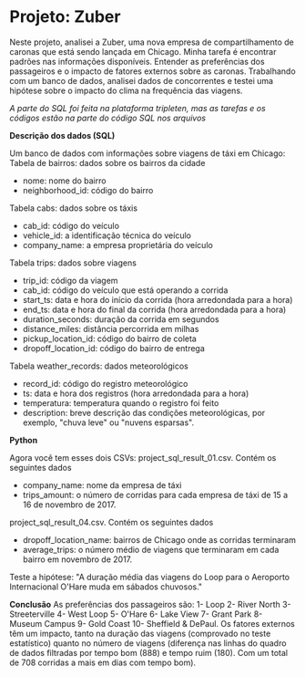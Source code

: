 # Projeto: Zuber

Neste projeto, analisei a Zuber, uma nova empresa de compartilhamento de caronas que está sendo lançada em Chicago. Minha tarefa é encontrar padrões nas informações disponíveis. Entender as preferências dos passageiros e o impacto de fatores externos sobre as caronas. Trabalhando com um banco de dados, analisei dados de concorrentes e testei uma hipótese sobre o impacto do clima na frequência das viagens.

*A parte do SQL foi feita na plataforma tripleten, mas as tarefas e os códigos estão na parte do código SQL nos arquivos*

**Descrição dos dados (SQL)**

Um banco de dados com informações sobre viagens de táxi em Chicago:
Tabela de bairros: dados sobre os bairros da cidade
- nome: nome do bairro
- neighborhood_id: código do bairro

Tabela cabs: dados sobre os táxis
- cab_id: código do veículo
- vehicle_id: a identificação técnica do veículo
- company_name: a empresa proprietária do veículo

Tabela trips: dados sobre viagens
- trip_id: código da viagem
- cab_id: código do veículo que está operando a corrida
- start_ts: data e hora do início da corrida (hora arredondada para a hora)
- end_ts: data e hora do final da corrida (hora arredondada para a hora)
- duration_seconds: duração da corrida em segundos
- distance_miles: distância percorrida em milhas
- pickup_location_id: código do bairro de coleta
- dropoff_location_id: código do bairro de entrega

Tabela weather_records: dados meteorológicos
- record_id: código do registro meteorológico
- ts: data e hora dos registros (hora arredondada para a hora)
- temperatura: temperatura quando o registro foi feito
- description: breve descrição das condições meteorológicas, por exemplo, "chuva leve" ou "nuvens esparsas".

**Python**

Agora você tem esses dois CSVs: project_sql_result_01.csv. Contém os seguintes dados
- company_name: nome da empresa de táxi
- trips_amount: o número de corridas para cada empresa de táxi de 15 a 16 de novembro de 2017.

project_sql_result_04.csv. Contém os seguintes dados
- dropoff_location_name: bairros de Chicago onde as corridas terminaram
- average_trips: o número médio de viagens que terminaram em cada bairro em novembro de 2017.

Teste a hipótese: "A duração média das viagens do Loop para o Aeroporto Internacional O'Hare muda em sábados chuvosos."

**Conclusão** 
As preferências dos passageiros são: 1- Loop 2- River North 3- Streeterville 4- West Loop 5- O'Hare 6- Lake View 7- Grant Park 8- Museum Campus 9- Gold Coast 10- Sheffield & DePaul. Os fatores externos têm um impacto, tanto na duração das viagens (comprovado no teste estatístico) quanto no número de viagens (diferença nas linhas do quadro de dados filtradas por tempo bom (888) e tempo ruim (180). Com um total de 708 corridas a mais em dias com tempo bom).

